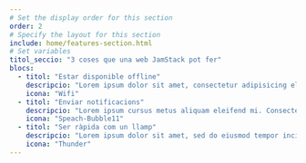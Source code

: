 ```yaml
---
# Set the display order for this section
order: 2
# Specify the layout for this section
include: home/features-section.html
# Set variables
titol_seccio: "3 coses que una web JamStack pot fer"
blocs:
  - titol: "Estar disponible offline"
    descripcio: "Lorem ipsum dolor sit amet, consectetur adipisicing elit, sed do eiusmod tempor incididunt ut labore et dolore magna aliqua. Ut enim ad minim veniam, quis nostrud exercitation ullamco laboris nisi ut aliquip ex ea commodo consequat."
    icona: "Wifi"
  - titol: "Enviar notificacions"
    descripcio: "Lorem ipsum cursus metus aliquam eleifend mi. Consectetur adipisicing elit, sed do eiusmod tempor incididunt ut labore et dolore magna aliqua. Duis aute irure dolor in reprehenderit in voluptate velit esse cillum dolore eu fugiat nulla pariatur."
    icona: "Speach-Bubble11"
  - titol: "Ser ràpida com un llamp"
    descripcio: "Lorem ipsum dolor sit amet, sed do eiusmod tempor incididunt ut labore et dolore magna aliqua. Duis aute consectetur adipisicing elit, irure in voluptate velit esse ullamco laboris nisi ut aliquip ex."
    icona: "Thunder"
---
```


